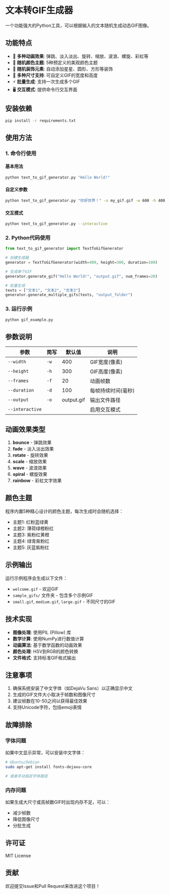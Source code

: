 # 文本转GIF生成器

一个功能强大的Python工具，可以根据输入的文本随机生成动态GIF图像。

## 功能特点

- 🎨 **多种动画效果**: 弹跳、淡入淡出、旋转、缩放、波浪、螺旋、彩虹等
- 🌈 **随机颜色主题**: 5种预定义的美观颜色主题
- 🎯 **随机装饰元素**: 自动添加星星、圆形、方形等装饰
- 📱 **多种尺寸支持**: 可自定义GIF的宽度和高度
- ⚡ **批量生成**: 支持一次生成多个GIF
- 🖥️ **交互模式**: 提供命令行交互界面

## 安装依赖

```bash
pip install -r requirements.txt
```

## 使用方法

### 1. 命令行使用

#### 基本用法
```bash
python text_to_gif_generator.py "Hello World!"
```

#### 自定义参数
```bash
python text_to_gif_generator.py "你好世界！" -o my_gif.gif -w 600 -h 400 -f 30
```

#### 交互模式
```bash
python text_to_gif_generator.py --interactive
```

### 2. Python代码使用

```python
from text_to_gif_generator import TextToGifGenerator

# 创建生成器
generator = TextToGifGenerator(width=400, height=300, duration=100)

# 生成单个GIF
generator.generate_gif("Hello World!", "output.gif", num_frames=20)

# 批量生成
texts = ["文本1", "文本2", "文本3"]
generator.generate_multiple_gifs(texts, "output_folder")
```

### 3. 运行示例

```bash
python gif_example.py
```

## 参数说明

| 参数 | 简写 | 默认值 | 说明 |
|------|------|--------|------|
| `--width` | `-w` | 400 | GIF宽度(像素) |
| `--height` | `-h` | 300 | GIF高度(像素) |
| `--frames` | `-f` | 20 | 动画帧数 |
| `--duration` | `-d` | 100 | 每帧持续时间(毫秒) |
| `--output` | `-o` | output.gif | 输出文件路径 |
| `--interactive` | | | 启用交互模式 |

## 动画效果类型

1. **bounce** - 弹跳效果
2. **fade** - 淡入淡出效果
3. **rotate** - 旋转效果
4. **scale** - 缩放效果
5. **wave** - 波浪效果
6. **spiral** - 螺旋效果
7. **rainbow** - 彩虹文字效果

## 颜色主题

程序内置5种精心设计的颜色主题，每次生成时会随机选择：

- 主题1: 红粉蓝绿黄
- 主题2: 薄荷绿橙粉红
- 主题3: 紫粉红黄橙
- 主题4: 绿青紫粉红
- 主题5: 灰蓝紫粉红

## 示例输出

运行示例程序会生成以下文件：
- `welcome.gif` - 欢迎GIF
- `sample_gifs/` 文件夹 - 包含多个示例GIF
- `small.gif`, `medium.gif`, `large.gif` - 不同尺寸的GIF

## 技术实现

- **图像处理**: 使用PIL (Pillow) 库
- **数学计算**: 使用NumPy进行数值计算
- **动画算法**: 基于数学函数的动画效果
- **颜色处理**: HSV到RGB的颜色转换
- **文件格式**: 支持标准GIF格式输出

## 注意事项

1. 确保系统安装了中文字体（如DejaVu Sans）以正确显示中文
2. 生成的GIF文件大小取决于帧数和图像尺寸
3. 建议帧数在10-50之间以获得最佳效果
4. 支持Unicode字符，包括emoji表情

## 故障排除

### 字体问题
如果中文显示异常，可以安装中文字体：
```bash
# Ubuntu/Debian
sudo apt-get install fonts-dejavu-core

# 或者手动指定字体路径
```

### 内存问题
如果生成大尺寸或高帧数GIF时出现内存不足，可以：
- 减少帧数
- 降低图像尺寸
- 分批生成

## 许可证

MIT License

## 贡献

欢迎提交Issue和Pull Request来改进这个项目！